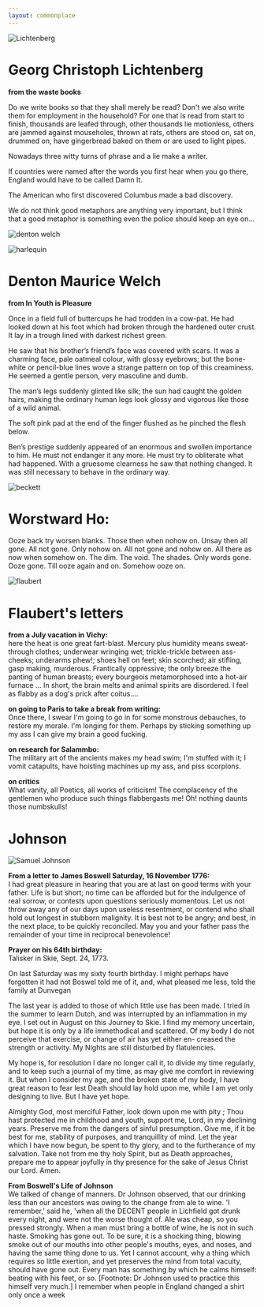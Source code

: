```yaml
---
layout: commonplace
---
```


![Lichtenberg](https://upload.wikimedia.org/wikipedia/commons/thumb/1/1b/Georg_Christoph_Lichtenberg2.jpg/658px-Georg_Christoph_Lichtenberg2.jpg)

# Georg Christoph Lichtenberg

**from the waste books**

Do we write books so that they shall merely be read? Don't we also write them for employment in the household? For one that is read from start to finish, thousands are leafed through, other thousands lie motionless, others are jammed against mouseholes, thrown at rats, others are stood on, sat on, drummed on, have gingerbread baked on them or are used to light pipes.

Nowadays three witty turns of phrase and a lie make a writer. 

If countries were named after the words you first hear when you go there, England would have to be called Damn It.

The American who first discovered Columbus made a bad discovery. 

We do not think good metaphors are anything very important, but I think that a good metaphor is something even the police should keep an eye on... 

![denton welch](https://upload.wikimedia.org/wikipedia/commons/thumb/f/fc/Denton_Welch,_Self-Portrait.jpg/220px-Denton_Welch,_Self-Portrait.jpg)

![harlequin](http://c252289.r89.cf3.rackcdn.com/18574.jpg)

# Denton Maurice Welch

**from In Youth is Pleasure**

Once in a field full of buttercups he had trodden in a cow-pat.  He had looked down at his foot which had broken through the hardened outer crust.  It lay in a trough lined with darkest richest green.

He saw that his brother’s friend’s face was covered with scars.  It was a charming face, pale oatmeal colour, with glossy eyebrows; but the bone-white or pencil-blue lines wove a strange pattern on top of this creaminess.  He seemed a gentle person, very masculine and dumb.

The man’s legs suddenly glinted like silk; the sun had caught the golden hairs, making the ordinary human legs look glossy and vigorous like those of a wild animal.

The soft pink pad at the end of the finger flushed as he pinched the flesh below.

Ben’s prestige suddenly appeared of an enormous and swollen importance to him.  He must not endanger it any more.  He must try to obliterate what had happened.  With a gruesome clearness he saw that nothing changed.  It was still necessary to behave in the ordinary way.

![beckett](http://payload.cargocollective.com/1/0/128/523480/BECKETT.jpg)

# Worstward Ho:
Ooze back try worsen blanks. Those then when nohow on. Unsay then all gone. All not gone. Only nohow on. All not gone and nohow on. All there as now when somehow on. The dim. The void. The shades. Only words gone. Ooze gone. Till ooze again and on. Somehow ooze on. 

![flaubert](https://www.desitinpharma.com/fileadmin/user_upload/de/Kunstforum/Beruehmte_Epilepsiekranke/giraud_charge_2.jpg)

# Flaubert's letters 
**from a July vacation in Vichy:**  
here the heat is one great fart-blast.  Mercury plus humidity means sweat-through clothes; underwear wringing wet; trickle-trickle between ass-cheeks; underarms phew!; shoes hell on feet; skin scorched; air stifling, gasp making, murderous. Frantically oppressive; the only breeze the panting of human breasts; every bourgeois metamorphosed into a hot-air furnace ... In short, the brain melts and animal spirits are disordered.  I feel as flabby as a dog's prick after coitus....

**on going to Paris to take a break from writing:**  
Once there, I swear I'm going to go in for some monstrous debauches, to restore my morale.  I'm longing for them.  Perhaps by sticking something up my ass I can give my brain a good fucking. 

**on research for Salammbo:**  
The military art of the ancients makes my head swim; I'm stuffed with it; I vomit catapults, have hoisting machines up my ass, and piss scorpions.

**on critics**  
What vanity, all Poetics, all works of criticism!  The complacency of the gentlemen who produce such things flabbergasts me!  Oh!  nothing daunts those numbskulls! 


# **Johnson**

![Samuel Johnson](https://upload.wikimedia.org/wikipedia/commons/2/20/Samuel_Johnson_by_Joshua_Reynolds.jpg)

**From a letter to James Boswell Saturday, 16 November 1776:**  
I had great pleasure in hearing that you are at last on good terms with your father. Life is but short; no time can be afforded but for the indulgence of real sorrow, or contests upon questions seriously momentous. Let us not throw away any of our days upon useless resentment, or contend who shall hold out longest in stubborn malignity. It is best not to be angry; and best, in the next place, to be quickly reconciled. May you and your father pass the remainder of your time in reciprocal benevolence!  

**Prayer on his 64th birthday:**  
Talisker in Skie, Sept. 24, 1773.

On last Saturday was my sixty fourth birthday. I might perhaps have forgotten it had not Boswel told me of it, and, what pleased me less, told the family at Dunvegan

The last year is added to those of which little use has been made. I tried in the summer to learn Dutch, and was interrupted by an inflammation in my eye. I set out in August on this Journey to Skie. I find my memory uncertain, but hope it is only by a life immethodical and scattered. Of my body I do not perceive that exercise, or change of air has yet either en- creased the strength or activity. My Nights are still disturbed by flatulencies.

My hope is, for resolution I dare no longer call it, to divide my time regularly, and to keep such a journal of my time, as may give me comfort in reviewing it. But when I consider my age, and the broken state of my body, I have great reason to fear lest Death should lay hold upon me, while I am yet only designing to live. But I have yet hope.

Almighty God, most merciful Father, look down upon me with pity ; Thou hast protected me in childhood and youth, support me, Lord, in my declining years. Preserve me from the dangers of sinful presumption. Give me, if it be best for me, stability of purposes, and tranquillity of mind. Let the year which I have now begun, be spent to thy glory, and to the furtherance of my salvation. Take not from me thy holy Spirit, but as Death approaches, prepare me to appear joyfully in thy presence for the sake of Jesus Christ our Lord. Amen.

**From Boswell's Life of Johnson**  
We talked of change of manners. Dr Johnson observed, that our drinking less than our ancestors was owing to the change from ale to wine. 'I remember,' said he, 'when all the DECENT people in Lichfield got drunk every night, and were not the worse thought of. Ale was cheap, so you pressed strongly. When a man must bring a bottle of wine, he is not in such haste. Smoking has gone out. To be sure, it is a shocking thing, blowing smoke out of our mouths into other people's mouths, eyes, and noses, and having the same thing done to us. Yet I cannot account, why a thing which requires so little exertion, and yet preserves the mind from total vacuity, should have gone out. Every man has something by which he calms himself: beating with his feet, or so. [Footnote: Dr Johnson used to practice this himself very much.] I remember when people in England changed a shirt only once a week






